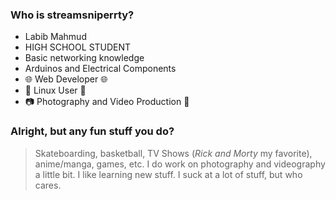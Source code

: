 ### Who is streamsniperrty?
- Labib Mahmud
- HIGH SCHOOL STUDENT
- Basic networking knowledge
- Arduinos and Electrical Components
- 🌐 Web Developer 🌐
- 🐧 Linux User 🐧
- 📷 Photography and Video Production 🎥

### Alright, but any fun stuff you do?
> Skateboarding, basketball, TV Shows (*Rick and Morty* my favorite), anime/manga, games, etc. I do work on photography and videography a little bit. I  like learning new stuff. I suck at a lot of stuff, but who cares.

<!---
streamsniperrty/streamsniperrty is a ✨ special ✨ repository because its `README.md` (this file) appears on your GitHub profile.
You can click the Preview link to take a look at your changes.
--->
